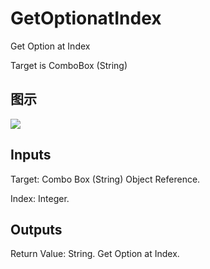 # GetOptionatIndex

Get Option at Index

Target is ComboBox (String)

## 图示

![]($-20221218-18200279.png)

## Inputs

Target: Combo Box (String) Object Reference.

Index: Integer.  

## Outputs

Return Value: String. Get Option at Index.

